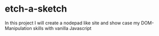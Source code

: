 # etch-a-sketch

In this project I will create a nodepad like site and show case my DOM-Manipulation skills with vanilla Javascript